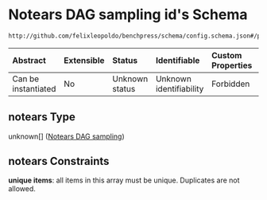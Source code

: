 # Notears DAG sampling id's Schema

```txt
http://github.com/felixleopoldo/benchpress/schema/config.schema.json#/properties/resources/properties/graph/properties/notears
```



| Abstract            | Extensible | Status         | Identifiable            | Custom Properties | Additional Properties | Access Restrictions | Defined In                                                                    |
| :------------------ | :--------- | :------------- | :---------------------- | :---------------- | :-------------------- | :------------------ | :---------------------------------------------------------------------------- |
| Can be instantiated | No         | Unknown status | Unknown identifiability | Forbidden         | Allowed               | none                | [config.schema.json*](../../../out/config.schema.json "open original schema") |

## notears Type

unknown\[] ([Notears DAG sampling](config-definitions-notears-dag-sampling.md))

## notears Constraints

**unique items**: all items in this array must be unique. Duplicates are not allowed.
